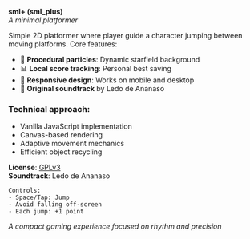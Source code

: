 **sml+ (sml_plus)**  
*A minimal platformer*  

Simple 2D platformer where player guide a character jumping between moving platforms. Core features:

- 🌟 **Procedural particles**: Dynamic starfield background
- 📊 **Local score tracking**: Personal best saving
- 📱 **Responsive design**: Works on mobile and desktop
- 🎵 **Original soundtrack** by Ledo de Ananaso

### Technical approach:
- Vanilla JavaScript implementation
- Canvas-based rendering
- Adaptive movement mechanics
- Efficient object recycling

**License**: [GPLv3](https://www.gnu.org/licenses/gpl-3.0.en.html)  
**Soundtrack**: Ledo de Ananaso  

```
Controls:
- Space/Tap: Jump
- Avoid falling off-screen
- Each jump: +1 point
```

*A compact gaming experience focused on rhythm and precision*
